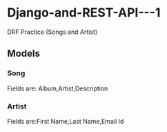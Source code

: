 # Django-and-REST-API---1
DRF Practice (Songs and Artist)

## Models
### Song
Fields are: Album,Artist,Description

### Artist

Fields are:First Name,Last Name,Email Id


